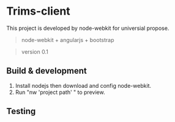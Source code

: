 # Trims-client

This project is developed by node-webkit for universial propose.   
>node-webkit + angularjs + bootstrap

>version 0.1


## Build & development

1. Install nodejs then download and config node-webkit.
2. Run "nw 'project path' " to preview.

## Testing

